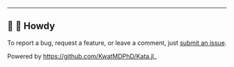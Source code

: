 ---

## :wave: :cowboy_hat_face: Howdy

To report a bug, request a feature, or leave a comment, just [submit an issue](https://github.com/KwatMDPhD/HumanGene.pro/issues/new/choose).

Powered by https://github.com/KwatMDPhD/Kata.jl_
